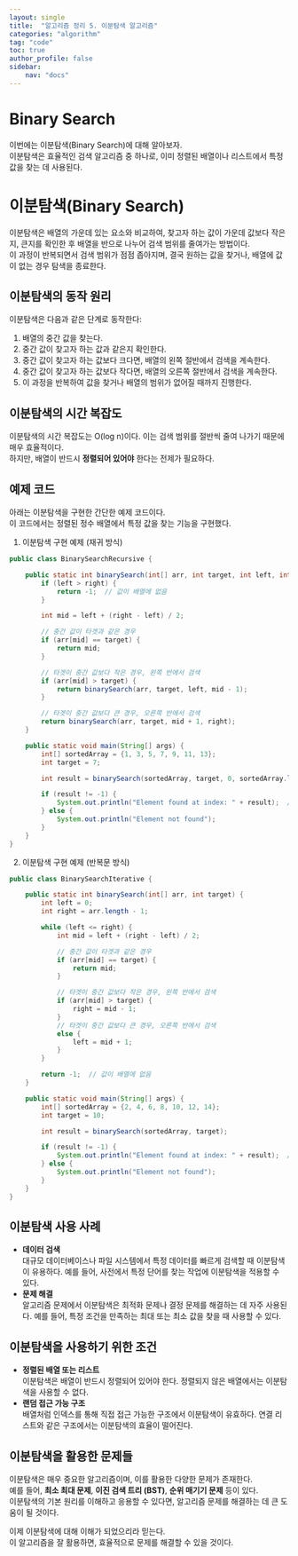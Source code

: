 ```yaml
---
layout: single
title:  "알고리즘 정리 5. 이분탐색 알고리즘"
categories: "algorithm"
tag: "code"
toc: true
author_profile: false
sidebar:
    nav: "docs"
---
```


# Binary Search
이번에는 이분탐색(Binary Search)에 대해 알아보자.  
이분탐색은 효율적인 검색 알고리즘 중 하나로, 이미 정렬된 배열이나 리스트에서 특정 값을 찾는 데 사용된다.  

# 이분탐색(Binary Search)
이분탐색은 배열의 가운데 있는 요소와 비교하여, 찾고자 하는 값이 가운데 값보다 작은지, 큰지를 확인한 후 배열을 반으로 나누어 검색 범위를 줄여가는 방법이다.  
이 과정이 반복되면서 검색 범위가 점점 좁아지며, 결국 원하는 값을 찾거나, 배열에 값이 없는 경우 탐색을 종료한다.  

## 이분탐색의 동작 원리
이분탐색은 다음과 같은 단계로 동작한다:  
1. 배열의 중간 값을 찾는다.  
2. 중간 값이 찾고자 하는 값과 같은지 확인한다.  
3. 중간 값이 찾고자 하는 값보다 크다면, 배열의 왼쪽 절반에서 검색을 계속한다.  
4. 중간 값이 찾고자 하는 값보다 작다면, 배열의 오른쪽 절반에서 검색을 계속한다.  
5. 이 과정을 반복하여 값을 찾거나 배열의 범위가 없어질 때까지 진행한다.  

## 이분탐색의 시간 복잡도
이분탐색의 시간 복잡도는 O(log n)이다. 이는 검색 범위를 절반씩 줄여 나가기 때문에 매우 효율적이다.  
하지만, 배열이 반드시 **정렬되어 있어야** 한다는 전제가 필요하다.  

## 예제 코드
아래는 이분탐색을 구현한 간단한 예제 코드이다.   
이 코드에서는 정렬된 정수 배열에서 특정 값을 찾는 기능을 구현했다.  

1. 이분탐색 구현 예제 (재귀 방식)  
```java
public class BinarySearchRecursive {

    public static int binarySearch(int[] arr, int target, int left, int right) {
        if (left > right) {
            return -1;  // 값이 배열에 없음
        }

        int mid = left + (right - left) / 2;

        // 중간 값이 타겟과 같은 경우
        if (arr[mid] == target) {
            return mid;
        }

        // 타겟이 중간 값보다 작은 경우, 왼쪽 반에서 검색
        if (arr[mid] > target) {
            return binarySearch(arr, target, left, mid - 1);
        }

        // 타겟이 중간 값보다 큰 경우, 오른쪽 반에서 검색
        return binarySearch(arr, target, mid + 1, right);
    }

    public static void main(String[] args) {
        int[] sortedArray = {1, 3, 5, 7, 9, 11, 13};
        int target = 7;

        int result = binarySearch(sortedArray, target, 0, sortedArray.length - 1);

        if (result != -1) {
            System.out.println("Element found at index: " + result);  // 출력: Element found at index: 3
        } else {
            System.out.println("Element not found");
        }
    }
}
```  

2. 이분탐색 구현 예제 (반복문 방식)  

```java
public class BinarySearchIterative {

    public static int binarySearch(int[] arr, int target) {
        int left = 0;
        int right = arr.length - 1;

        while (left <= right) {
            int mid = left + (right - left) / 2;

            // 중간 값이 타겟과 같은 경우
            if (arr[mid] == target) {
                return mid;
            }

            // 타겟이 중간 값보다 작은 경우, 왼쪽 반에서 검색
            if (arr[mid] > target) {
                right = mid - 1;
            }
            // 타겟이 중간 값보다 큰 경우, 오른쪽 반에서 검색
            else {
                left = mid + 1;
            }
        }

        return -1;  // 값이 배열에 없음
    }

    public static void main(String[] args) {
        int[] sortedArray = {2, 4, 6, 8, 10, 12, 14};
        int target = 10;

        int result = binarySearch(sortedArray, target);

        if (result != -1) {
            System.out.println("Element found at index: " + result);  // 출력: Element found at index: 4
        } else {
            System.out.println("Element not found");
        }
    }
}
```

## 이분탐색 사용 사례
- **데이터 검색**  
  대규모 데이터베이스나 파일 시스템에서 특정 데이터를 빠르게 검색할 때 이분탐색이 유용하다. 예를 들어, 사전에서 특정 단어를 찾는 작업에 이분탐색을 적용할 수 있다.  
- **문제 해결**  
  알고리즘 문제에서 이분탐색은 최적화 문제나 결정 문제를 해결하는 데 자주 사용된다. 예를 들어, 특정 조건을 만족하는 최대 또는 최소 값을 찾을 때 사용할 수 있다.  
## 이분탐색을 사용하기 위한 조건
- **정렬된 배열 또는 리스트**  
  이분탐색은 배열이 반드시 정렬되어 있어야 한다. 정렬되지 않은 배열에서는 이분탐색을 사용할 수 없다.  
- **랜덤 접근 가능 구조**  
  배열처럼 인덱스를 통해 직접 접근 가능한 구조에서 이분탐색이 유효하다. 연결 리스트와 같은 구조에서는 이분탐색의 효율이 떨어진다.  
## 이분탐색을 활용한 문제들
이분탐색은 매우 중요한 알고리즘이며, 이를 활용한 다양한 문제가 존재한다.  
예를 들어, **최소 최대 문제**, **이진 검색 트리 (BST)**, **순위 매기기 문제** 등이 있다.  
이분탐색의 기본 원리를 이해하고 응용할 수 있다면, 알고리즘 문제를 해결하는 데 큰 도움이 될 것이다.  

이제 이분탐색에 대해 이해가 되었으리라 믿는다.  
이 알고리즘을 잘 활용하면, 효율적으로 문제를 해결할 수 있을 것이다.  